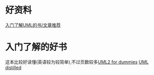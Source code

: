 # 好资料
[入门了解UML的书/文章推荐](https://softwareengineering.stackexchange.com/a/122513)

# 入门了解的好书
这本比较好读懂(英语较为较简单),不过页数较多[UML2 for dummies](https://developershubcameroon.files.wordpress.com/2015/07/uml-2-for-dummies-2003.pdf)
[UML distilled](https://docs.google.com/viewer?a=v&pid=sites&srcid=ZGVmYXVsdGRvbWFpbnx0aGVhbnVqbWVodGF8Z3g6MTE1NzI3NDE3YmNjNDdkYQ)